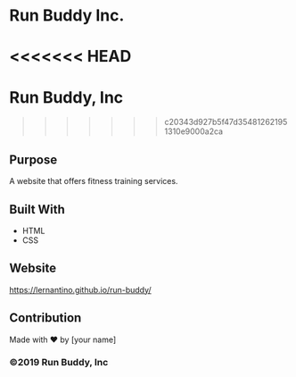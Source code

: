 # Run Buddy Inc.

<<<<<<< HEAD
=======
# Run Buddy, Inc
>>>>>>> c20343d927b5f47d354812621951310e9000a2ca

## Purpose
A website that offers fitness training services. 

## Built With
* HTML
* CSS

## Website
https://lernantino.github.io/run-buddy/

## Contribution
Made with ❤️ by [your name]

### ©️2019 Run Buddy, Inc 
